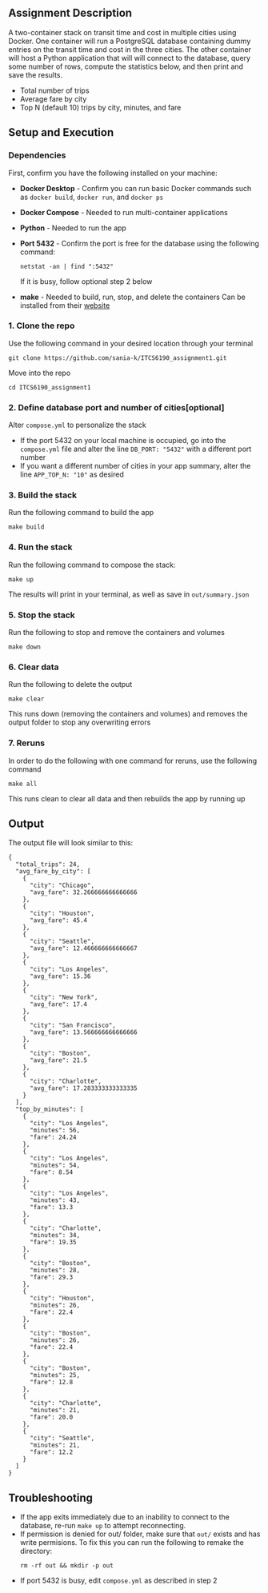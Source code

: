 ## Assignment Description
A two-container stack on transit time and cost in multiple cities using Docker. 
One container will run a PostgreSQL database containing dummy entries on the transit time and cost in the three cities.
The other container will host a Python application that will will connect to the database, query some number of rows,
compute the statistics below, and then print and save the results.
- Total number of trips
- Average fare by city
- Top N (default 10) trips by city, minutes, and fare

## Setup and Execution
### Dependencies
First, confirm you have the following installed on your machine:
- **Docker Desktop** - Confirm you can run basic Docker commands such as `docker build`, `docker run`, and `docker ps`
- **Docker Compose** - Needed to run multi-container applications
- **Python** - Needed to run the app
- **Port 5432** - Confirm the port is free for the database using the following command:

  ```
  netstat -an | find ":5432"
  ```
  If it is busy, follow optional step 2 below
- **make** - Needed to build, run, stop, and delete the containers
  Can be installed from their [website](https://gnuwin32.sourceforge.net/packages/make.htm)
### 1. Clone the repo
Use the following command in your desired location through your terminal
```
git clone https://github.com/sania-k/ITCS6190_assignment1.git
```
Move into the repo
```
cd ITCS6190_assignment1
```

### 2. Define database port and number of cities[optional] 
Alter `compose.yml` to personalize the stack
- If the port 5432 on your local machine is occupied, go into the `compose.yml` file and alter the line 
`DB_PORT: "5432"` with a different port number
- If you want a different number of cities in your app summary, alter the line `APP_TOP_N: "10"` as desired



### 3. Build the stack
Run the following command to build the app
```
make build
```

### 4. Run the stack
Run the following command to compose the stack:
```
make up
```
The results will print in your terminal, as well as save in `out/summary.json`

### 5. Stop the stack
Run the following to stop and remove the containers and volumes
```
make down
```

### 6. Clear data
Run the following to delete the output
```
make clear
```
This runs down (removing the containers and volumes) and removes the output folder to stop any overwriting errors

### 7. Reruns
In order to do the following with one command for reruns, use the following command
```
make all
```
This runs clean to clear all data and then rebuilds the app by running up


## Output
The output file will look similar to this:
```
{
  "total_trips": 24,
  "avg_fare_by_city": [
    {
      "city": "Chicago",
      "avg_fare": 32.266666666666666
    },
    {
      "city": "Houston",
      "avg_fare": 45.4
    },
    {
      "city": "Seattle",
      "avg_fare": 12.466666666666667
    },
    {
      "city": "Los Angeles",
      "avg_fare": 15.36
    },
    {
      "city": "New York",
      "avg_fare": 17.4
    },
    {
      "city": "San Francisco",
      "avg_fare": 13.566666666666666
    },
    {
      "city": "Boston",
      "avg_fare": 21.5
    },
    {
      "city": "Charlotte",
      "avg_fare": 17.283333333333335
    }
  ],
  "top_by_minutes": [
    {
      "city": "Los Angeles",
      "minutes": 56,
      "fare": 24.24
    },
    {
      "city": "Los Angeles",
      "minutes": 54,
      "fare": 8.54
    },
    {
      "city": "Los Angeles",
      "minutes": 43,
      "fare": 13.3
    },
    {
      "city": "Charlotte",
      "minutes": 34,
      "fare": 19.35
    },
    {
      "city": "Boston",
      "minutes": 28,
      "fare": 29.3
    },
    {
      "city": "Houston",
      "minutes": 26,
      "fare": 22.4
    },
    {
      "city": "Boston",
      "minutes": 26,
      "fare": 22.4
    },
    {
      "city": "Boston",
      "minutes": 25,
      "fare": 12.8
    },
    {
      "city": "Charlotte",
      "minutes": 21,
      "fare": 20.0
    },
    {
      "city": "Seattle",
      "minutes": 21,
      "fare": 12.2
    }
  ]
}
```

## Troubleshooting
- If the app exits immediately due to an inability to connect to the database, re-run `make up` to attempt reconnecting.
- If permission is denied for out/ folder, make sure that `out/` exists and has write permisions. To fix this you can run the following to remake the directory:
  ```
  rm -rf out && mkdir -p out
  ```
- If port 5432 is busy, edit `compose.yml` as described in step 2


